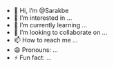 - 👋 Hi, I’m @Sarakbe
- 👀 I’m interested in ...
- 🌱 I’m currently learning ...
- 💞️ I’m looking to collaborate on ...
- 📫 How to reach me ...
- 😄 Pronouns: ...
- ⚡ Fun fact: ...

<!---
Sarakbe/Sarakbe is a ✨ special ✨ repository because its `README.md` (this file) appears on your GitHub profile.
You can click the Preview link to take a look at your changes.
---> 
